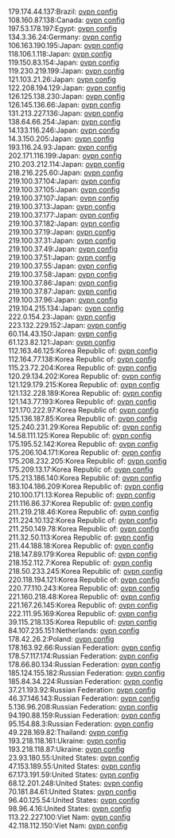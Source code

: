179.174.44.137:Brazil: [ovpn config](vpn/179_174_44_137.ovpn)  
108.160.87.138:Canada: [ovpn config](vpn/108_160_87_138.ovpn)  
197.53.178.197:Egypt: [ovpn config](vpn/197_53_178_197.ovpn)  
134.3.36.24:Germany: [ovpn config](vpn/134_3_36_24.ovpn)  
106.163.190.195:Japan: [ovpn config](vpn/106_163_190_195.ovpn)  
118.106.1.118:Japan: [ovpn config](vpn/118_106_1_118.ovpn)  
119.150.83.154:Japan: [ovpn config](vpn/119_150_83_154.ovpn)  
119.230.219.199:Japan: [ovpn config](vpn/119_230_219_199.ovpn)  
121.103.21.26:Japan: [ovpn config](vpn/121_103_21_26.ovpn)  
122.208.194.129:Japan: [ovpn config](vpn/122_208_194_129.ovpn)  
126.125.138.230:Japan: [ovpn config](vpn/126_125_138_230.ovpn)  
126.145.136.66:Japan: [ovpn config](vpn/126_145_136_66.ovpn)  
131.213.227.136:Japan: [ovpn config](vpn/131_213_227_136.ovpn)  
138.64.66.254:Japan: [ovpn config](vpn/138_64_66_254.ovpn)  
14.133.116.246:Japan: [ovpn config](vpn/14_133_116_246.ovpn)  
14.3.150.205:Japan: [ovpn config](vpn/14_3_150_205.ovpn)  
193.116.24.93:Japan: [ovpn config](vpn/193_116_24_93.ovpn)  
202.171.116.199:Japan: [ovpn config](vpn/202_171_116_199.ovpn)  
210.203.212.114:Japan: [ovpn config](vpn/210_203_212_114.ovpn)  
218.216.225.60:Japan: [ovpn config](vpn/218_216_225_60.ovpn)  
219.100.37.104:Japan: [ovpn config](vpn/219_100_37_104.ovpn)  
219.100.37.105:Japan: [ovpn config](vpn/219_100_37_105.ovpn)  
219.100.37.107:Japan: [ovpn config](vpn/219_100_37_107.ovpn)  
219.100.37.13:Japan: [ovpn config](vpn/219_100_37_13.ovpn)  
219.100.37.177:Japan: [ovpn config](vpn/219_100_37_177.ovpn)  
219.100.37.182:Japan: [ovpn config](vpn/219_100_37_182.ovpn)  
219.100.37.19:Japan: [ovpn config](vpn/219_100_37_19.ovpn)  
219.100.37.31:Japan: [ovpn config](vpn/219_100_37_31.ovpn)  
219.100.37.49:Japan: [ovpn config](vpn/219_100_37_49.ovpn)  
219.100.37.51:Japan: [ovpn config](vpn/219_100_37_51.ovpn)  
219.100.37.55:Japan: [ovpn config](vpn/219_100_37_55.ovpn)  
219.100.37.58:Japan: [ovpn config](vpn/219_100_37_58.ovpn)  
219.100.37.86:Japan: [ovpn config](vpn/219_100_37_86.ovpn)  
219.100.37.87:Japan: [ovpn config](vpn/219_100_37_87.ovpn)  
219.100.37.96:Japan: [ovpn config](vpn/219_100_37_96.ovpn)  
219.104.215.134:Japan: [ovpn config](vpn/219_104_215_134.ovpn)  
222.0.154.23:Japan: [ovpn config](vpn/222_0_154_23.ovpn)  
223.132.229.152:Japan: [ovpn config](vpn/223_132_229_152.ovpn)  
60.114.43.150:Japan: [ovpn config](vpn/60_114_43_150.ovpn)  
61.123.82.121:Japan: [ovpn config](vpn/61_123_82_121.ovpn)  
112.163.46.125:Korea Republic of: [ovpn config](vpn/112_163_46_125.ovpn)  
112.164.77.138:Korea Republic of: [ovpn config](vpn/112_164_77_138.ovpn)  
115.23.72.204:Korea Republic of: [ovpn config](vpn/115_23_72_204.ovpn)  
120.29.134.202:Korea Republic of: [ovpn config](vpn/120_29_134_202.ovpn)  
121.129.179.215:Korea Republic of: [ovpn config](vpn/121_129_179_215.ovpn)  
121.132.228.189:Korea Republic of: [ovpn config](vpn/121_132_228_189.ovpn)  
121.143.77.193:Korea Republic of: [ovpn config](vpn/121_143_77_193.ovpn)  
121.170.222.97:Korea Republic of: [ovpn config](vpn/121_170_222_97.ovpn)  
125.136.187.85:Korea Republic of: [ovpn config](vpn/125_136_187_85.ovpn)  
125.240.231.29:Korea Republic of: [ovpn config](vpn/125_240_231_29.ovpn)  
14.58.111.125:Korea Republic of: [ovpn config](vpn/14_58_111_125.ovpn)  
175.195.52.142:Korea Republic of: [ovpn config](vpn/175_195_52_142.ovpn)  
175.206.104.171:Korea Republic of: [ovpn config](vpn/175_206_104_171.ovpn)  
175.208.232.205:Korea Republic of: [ovpn config](vpn/175_208_232_205.ovpn)  
175.209.13.17:Korea Republic of: [ovpn config](vpn/175_209_13_17.ovpn)  
175.213.186.140:Korea Republic of: [ovpn config](vpn/175_213_186_140.ovpn)  
183.104.186.209:Korea Republic of: [ovpn config](vpn/183_104_186_209.ovpn)  
210.100.171.13:Korea Republic of: [ovpn config](vpn/210_100_171_13.ovpn)  
211.116.86.37:Korea Republic of: [ovpn config](vpn/211_116_86_37.ovpn)  
211.219.218.46:Korea Republic of: [ovpn config](vpn/211_219_218_46.ovpn)  
211.224.10.132:Korea Republic of: [ovpn config](vpn/211_224_10_132.ovpn)  
211.250.149.78:Korea Republic of: [ovpn config](vpn/211_250_149_78.ovpn)  
211.32.50.113:Korea Republic of: [ovpn config](vpn/211_32_50_113.ovpn)  
211.44.188.18:Korea Republic of: [ovpn config](vpn/211_44_188_18.ovpn)  
218.147.89.179:Korea Republic of: [ovpn config](vpn/218_147_89_179.ovpn)  
218.152.112.7:Korea Republic of: [ovpn config](vpn/218_152_112_7.ovpn)  
218.50.233.245:Korea Republic of: [ovpn config](vpn/218_50_233_245.ovpn)  
220.118.194.121:Korea Republic of: [ovpn config](vpn/220_118_194_121.ovpn)  
220.77.110.243:Korea Republic of: [ovpn config](vpn/220_77_110_243.ovpn)  
221.160.218.48:Korea Republic of: [ovpn config](vpn/221_160_218_48.ovpn)  
221.167.26.145:Korea Republic of: [ovpn config](vpn/221_167_26_145.ovpn)  
222.111.95.169:Korea Republic of: [ovpn config](vpn/222_111_95_169.ovpn)  
39.115.218.135:Korea Republic of: [ovpn config](vpn/39_115_218_135.ovpn)  
84.107.235.151:Netherlands: [ovpn config](vpn/84_107_235_151.ovpn)  
178.42.26.2:Poland: [ovpn config](vpn/178_42_26_2.ovpn)  
178.163.92.66:Russian Federation: [ovpn config](vpn/178_163_92_66.ovpn)  
178.57.117.174:Russian Federation: [ovpn config](vpn/178_57_117_174.ovpn)  
178.66.80.134:Russian Federation: [ovpn config](vpn/178_66_80_134.ovpn)  
185.124.155.182:Russian Federation: [ovpn config](vpn/185_124_155_182.ovpn)  
185.84.34.224:Russian Federation: [ovpn config](vpn/185_84_34_224.ovpn)  
37.21.193.92:Russian Federation: [ovpn config](vpn/37_21_193_92.ovpn)  
46.37.146.143:Russian Federation: [ovpn config](vpn/46_37_146_143.ovpn)  
5.136.96.208:Russian Federation: [ovpn config](vpn/5_136_96_208.ovpn)  
94.190.88.159:Russian Federation: [ovpn config](vpn/94_190_88_159.ovpn)  
95.154.88.3:Russian Federation: [ovpn config](vpn/95_154_88_3.ovpn)  
49.228.169.82:Thailand: [ovpn config](vpn/49_228_169_82.ovpn)  
193.218.118.161:Ukraine: [ovpn config](vpn/193_218_118_161.ovpn)  
193.218.118.87:Ukraine: [ovpn config](vpn/193_218_118_87.ovpn)  
23.93.180.55:United States: [ovpn config](vpn/23_93_180_55.ovpn)  
47.153.189.55:United States: [ovpn config](vpn/47_153_189_55.ovpn)  
67.173.191.59:United States: [ovpn config](vpn/67_173_191_59.ovpn)  
68.12.201.248:United States: [ovpn config](vpn/68_12_201_248.ovpn)  
70.181.84.61:United States: [ovpn config](vpn/70_181_84_61.ovpn)  
96.40.125.54:United States: [ovpn config](vpn/96_40_125_54.ovpn)  
98.96.4.16:United States: [ovpn config](vpn/98_96_4_16.ovpn)  
113.22.227.100:Viet Nam: [ovpn config](vpn/113_22_227_100.ovpn)  
42.118.112.150:Viet Nam: [ovpn config](vpn/42_118_112_150.ovpn)  
